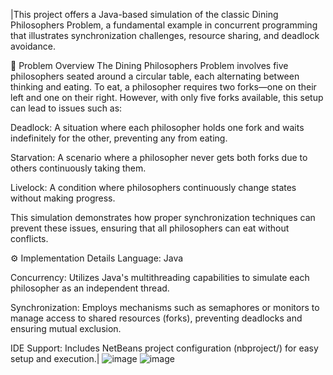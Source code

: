 |This project offers a Java-based simulation of the classic Dining Philosophers Problem, a fundamental example in concurrent programming that illustrates synchronization challenges, 
resource sharing, and deadlock avoidance.​


🧠 Problem Overview
The Dining Philosophers Problem involves five philosophers seated around a circular table, each alternating between thinking and eating.
To eat, a philosopher requires two forks—one on their left and one on their right. However, with only five forks available, this setup can lead to issues such as:​

Deadlock: A situation where each philosopher holds one fork and waits indefinitely for the other, preventing any from eating.

Starvation: A scenario where a philosopher never gets both forks due to others continuously taking them.

Livelock: A condition where philosophers continuously change states without making progress.​

This simulation demonstrates how proper synchronization techniques can prevent these issues, ensuring that all philosophers can eat without conflicts.​


⚙️ Implementation Details
Language: Java

Concurrency: Utilizes Java's multithreading capabilities to simulate each philosopher as an independent thread.

Synchronization: Employs mechanisms such as semaphores or monitors to manage access to shared resources (forks), preventing deadlocks and ensuring mutual exclusion.

IDE Support: Includes NetBeans project configuration (nbproject/) for easy setup and execution.|
![image](https://github.com/user-attachments/assets/25d6320b-d3ed-448f-b92f-35bb33a0ab6e)
![image](https://github.com/user-attachments/assets/0f564cef-f63b-4ec0-807a-7d146a674a32)
